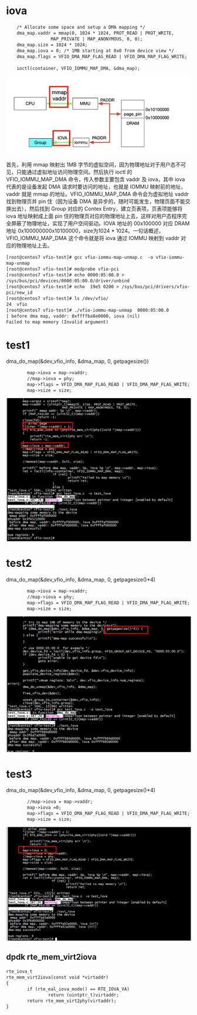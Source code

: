 
# iova

```
	/* Allocate some space and setup a DMA mapping */
	dma_map.vaddr = mmap(0, 1024 * 1024, PROT_READ | PROT_WRITE,
			     MAP_PRIVATE | MAP_ANONYMOUS, 0, 0);
	dma_map.size = 1024 * 1024;
	dma_map.iova = 0; /* 1MB starting at 0x0 from device view */
	dma_map.flags = VFIO_DMA_MAP_FLAG_READ | VFIO_DMA_MAP_FLAG_WRITE;

	ioctl(container, VFIO_IOMMU_MAP_DMA, &dma_map);
```
![image](iova.png)

首先，利用 mmap 映射出 1MB 字节的虚拟空间，因为物理地址对于用户态不可见，只能通过虚拟地址访问物理空间。然后执行 ioctl 的 VFIO_IOMMU_MAP_DMA 命令，传入参数主要包含 vaddr 及 iova，其中 iova 代表的是设备发起 DMA 请求时要访问的地址，也就是 IOMMU 映射前的地址，vaddr 就是 mmap 的地址。VFIO_IOMMU_MAP_DMA 命令会为虚拟地址 vaddr 找到物理页并 pin 住（因为设备 DMA 是异步的，随时可能发生，物理页面不能交换出去），然后找到 Group 对应的 Contex Entry，建立页表项，页表项能够将 iova 地址映射成上面 pin 住的物理页对应的物理地址上去，这样对用户态程序完全屏蔽了物理地址，实现了用户空间驱动。IOVA 地址的 00x100000 对应 DRAM 地址 0x100000000x10100000，size为1024 * 1024。一句话概述，
VFIO_IOMMU_MAP_DMA 这个命令就是将 iova 通过 IOMMU 映射到 vaddr 对应的物理地址上去。

```
[root@centos7 vfio-test]# gcc vfio-iommu-map-unmap.c  -o vfio-iommu-map-unmap
[root@centos7 vfio-test]# modprobe vfio-pci
[root@centos7 vfio-test]# echo 0000:05:00.0 > /sys/bus/pci/devices/0000:05:00.0/driver/unbind
[root@centos7 vfio-test]# echo  19e5 0200 > /sys/bus/pci/drivers/vfio-pci/new_id
[root@centos7 vfio-test]# ls /dev/vfio/
24  vfio
[root@centos7 vfio-test]# ./vfio-iommu-map-unmap  0000:05:00.0
| before dma map, vaddr: 0xffffba8e0000, iova (nil) 
Failed to map memory (Invalid argument)
```
# test1

dma_do_map(&dev_vfio_info, &dma_map, 0, getpagesize())
```
        map->iova = map->vaddr;
        //map->iova = phy;
        map->flags = VFIO_DMA_MAP_FLAG_READ | VFIO_DMA_MAP_FLAG_WRITE;
        map->size = size;
```
![image](test1.png)

# test2 

dma_do_map(&dev_vfio_info, &dma_map, 0, getpagesize()*4)
```
        map->iova = map->vaddr;
        //map->iova = phy;
        map->flags = VFIO_DMA_MAP_FLAG_READ | VFIO_DMA_MAP_FLAG_WRITE;
        map->size = size;
```

![image](test2.png)

# test3 

dma_do_map(&dev_vfio_info, &dma_map, 0, getpagesize()*4)
```
        //map->iova = map->vaddr;
        map->iova =0;
        map->flags = VFIO_DMA_MAP_FLAG_READ | VFIO_DMA_MAP_FLAG_WRITE;
        map->size = size;
```

![image](test3.png)


##  dpdk rte_mem_virt2iova

```
rte_iova_t
rte_mem_virt2iova(const void *virtaddr)
{
        if (rte_eal_iova_mode() == RTE_IOVA_VA)
                return (uintptr_t)virtaddr;
        return rte_mem_virt2phy(virtaddr);
}
```